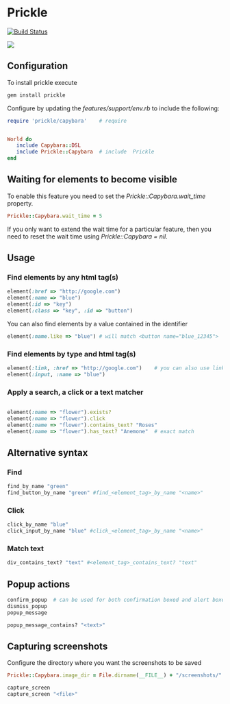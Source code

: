 # Prickle

[![Build Status](https://secure.travis-ci.org/ExtractMethod/prickle.png)](http://travis-ci.org/ExtractMethod/prickle)

![](http://github.com/despo/prickle/raw/master/prickle.png)

## Configuration

To install prickle execute

```ruby
gem install prickle
```

Configure by updating the *features/support/env.rb* to include the following:

```ruby
require 'prickle/capybara'    # require


World do
   include Capybara::DSL
   include Prickle::Capybara  # include  Prickle
end
```

## Waiting for elements to become visible

To enable this feature you need to set the *Prickle::Capybara.wait_time* property.

```ruby
Prickle::Capybara.wait_time = 5
```

If you only want to extend the wait time for a particular feature, then you need to reset the wait time using *Prickle::Capybara = nil*.

## Usage

### Find elements by any html tag(s)

```ruby
element(:href => "http://google.com")
element(:name => "blue")
element(:id => "key")
element(:class => "key", :id => "button")
```

You can also find elements by a value contained in the identifier

```ruby
element(:name.like => "blue") # will match <button name="blue_12345">
```

### Find elements by type and html tag(s)

```ruby
element(:link, :href => "http://google.com")    # you can also use link and paragraph (instead of a and p)
element(:input, :name => "blue")
```

### Apply a search, a click or a text matcher

```ruby

element(:name => "flower").exists?
element(:name => "flower").click
element(:name => "flower").contains_text? "Roses"
element(:name => "flower").has_text? "Anemone"  # exact match
```

## Alternative syntax

### Find

```ruby
find_by_name "green"
find_button_by_name "green" #find_<element_tag>_by_name "<name>"
```

### Click

```ruby
click_by_name "blue"
click_input_by_name "blue" #click_<element_tag>_by_name "<name>"
```

### Match text

```ruby
div_contains_text? "text" #<element_tag>_contains_text? "text"
```

## Popup actions

```ruby
confirm_popup  # can be used for both confirmation boxed and alert boxes
dismiss_popup
popup_message

popup_message_contains? "<text>"
```

## Capturing screenshots

Configure the directory where you want the screenshots to be saved

```ruby
Prickle::Capybara.image_dir = File.dirname(__FILE__) + "/screenshots/"
```

```ruby
capture_screen
capture_screen "<file>"
```
